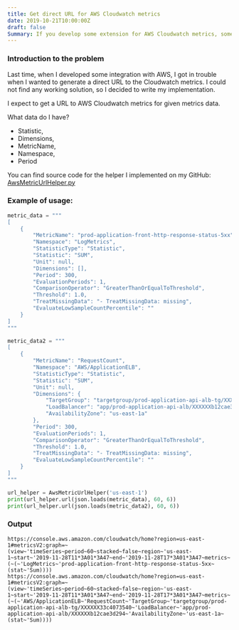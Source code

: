 ```yaml
---
title: Get direct URL for AWS Cloudwatch metrics
date: 2019-10-21T10:00:00Z
draft: false
Summary: If you develop some extension for AWS Cloudwatch metrics, sometimes you need to obtain URL for AWS metrics. In the article, I will give you a small python module to do it.
---
```


### Introduction to the problem

Last time, when I developed some integration with AWS, I got in trouble when I wanted to generate a direct URL to the Cloudwatch metrics. I could not find any working solution, so I decided to write my implementation.

I expect to get a URL to AWS Cloudwatch metrics for given metrics data.

What data do I have?

- Statistic,
- Dimensions,
- MetricName,
- Namespace,
- Period

You can find source code for the helper I implemented on my GitHub: [AwsMetricUrlHelper.py](https://github.com/daniel1302/aws_helpers/blob/master/AwsMetricUrlHelper.py)

### Example of usage:

```python
metric_data = """
[
    {
        "MetricName": "prod-application-front-http-response-status-5xx",
        "Namespace": "LogMetrics",
        "StatisticType": "Statistic",
        "Statistic": "SUM",
        "Unit": null,
        "Dimensions": [],
        "Period": 300,
        "EvaluationPeriods": 1,
        "ComparisonOperator": "GreaterThanOrEqualToThreshold",
        "Threshold": 1.0,
        "TreatMissingData": "- TreatMissingData: missing",
        "EvaluateLowSampleCountPercentile": ""
    }
]
"""

metric_data2 = """
[
    {
        "MetricName": "RequestCount",
        "Namespace": "AWS/ApplicationELB",
        "StatisticType": "Statistic",
        "Statistic": "SUM",
        "Unit": null,
        "Dimensions": {
            "TargetGroup": "targetgroup/prod-application-api-alb-tg/XXXXXX33c4073540",
            "LoadBalancer": "app/prod-application-api-alb/XXXXXXb12cae3d294",
            "AvailabilityZone": "us-east-1a"
        },
        "Period": 300,
        "EvaluationPeriods": 1,
        "ComparisonOperator": "GreaterThanOrEqualToThreshold",
        "Threshold": 1.0,
        "TreatMissingData": "- TreatMissingData: missing",
        "EvaluateLowSampleCountPercentile": ""
    }
]
"""

url_helper = AwsMetricUrlHelper('us-east-1')
print(url_helper.url(json.loads(metric_data), 60, 6))
print(url_helper.url(json.loads(metric_data2), 60, 6))
```

### Output

```
https://console.aws.amazon.com/cloudwatch/home?region=us-east-1#metricsV2:graph=~(view~'timeSeries~period~60~stacked~false~region~'us-east-1~start~'2019-11-28T11*3A01*3A47~end~'2019-11-28T17*3A01*3A47~metrics~(~(~'LogMetrics~'prod-application-front-http-response-status-5xx~(stat~'Sum))))
https://console.aws.amazon.com/cloudwatch/home?region=us-east-1#metricsV2:graph=~(view~'timeSeries~period~60~stacked~false~region~'us-east-1~start~'2019-11-28T11*3A01*3A47~end~'2019-11-28T17*3A01*3A47~metrics~(~(~'AWS/ApplicationELB~'RequestCount~'TargetGroup~'targetgroup/prod-application-api-alb-tg/XXXXXX33c4073540~'LoadBalancer~'app/prod-application-api-alb/XXXXXXb12cae3d294~'AvailabilityZone~'us-east-1a~(stat~'Sum))))
```


